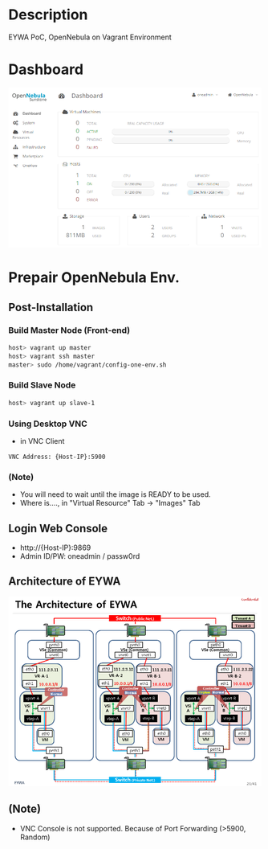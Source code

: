 # Description

EYWA PoC, OpenNebula on Vagrant Environment

# Dashboard

![Dashboard](etc-files/Dashboard.png)

# Prepair OpenNebula Env.

## Post-Installation

### Build Master Node (Front-end)

```bash
host> vagrant up master
host> vagrant ssh master
master> sudo /home/vagrant/config-one-env.sh
```

### Build Slave Node

```bash
host> vagrant up slave-1
```

### Using Desktop VNC

* in VNC Client

```
VNC Address: {Host-IP}:5900
```

### (Note)

* You will need to wait until the image is READY to be used.
* Where is...., in "Virtual Resource" Tab -> "Images" Tab

## Login Web Console
  * http://{Host-IP}:9869
  * Admin ID/PW: oneadmin / passw0rd

## Architecture of EYWA

![Architecture](etc-files/Architecture.png)

## (Note)

* VNC Console is not supported. Because of Port Forwarding (>5900, Random)
